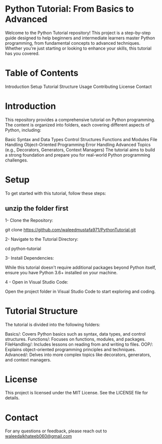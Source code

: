 # Python Tutorial: From Basics to Advanced
Welcome to the Python Tutorial repository! This project is a step-by-step guide designed to help beginners and intermediate learners master Python programming, from fundamental concepts to advanced techniques. Whether you're just starting or looking to enhance your skills, this tutorial has you covered.

# Table of Contents
Introduction
Setup
Tutorial Structure
Usage
Contributing
License
Contact

# Introduction

This repository provides a comprehensive tutorial on Python programming. The content is organized into folders, each covering different aspects of Python, including:

Basic Syntax and Data Types
Control Structures
Functions and Modules
File Handling
Object-Oriented Programming
Error Handling
Advanced Topics (e.g., Decorators, Generators, Context Managers)
The tutorial aims to build a strong foundation and prepare you for real-world Python programming challenges.

# Setup

To get started with this tutorial, follow these steps:

## unzip the folder first

1- Clone the Repository:

git clone https://github.com/waleedmustafa971/PythonTutorial.git

2- Navigate to the Tutorial Directory:

cd python-tutorial

3- Install Dependencies:

While this tutorial doesn't require additional packages beyond Python itself, ensure you have Python 3.6+ installed on your machine.

4 - Open in Visual Studio Code:

Open the project folder in Visual Studio Code to start exploring and coding.

# Tutorial Structure
The tutorial is divided into the following folders:

Basics/: Covers Python basics such as syntax, data types, and control structures.
Functions/: Focuses on functions, modules, and packages.
FileHandling/: Includes lessons on reading from and writing to files.
OOP/: Explains object-oriented programming principles and techniques.
Advanced/: Delves into more complex topics like decorators, generators, and context managers.


# License
This project is licensed under the MIT License. See the LICENSE file for details.

# Contact
For any questions or feedback, please reach out to waleedalkhateeb060@gmail.com




